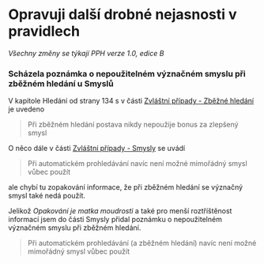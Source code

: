 # Opravuji další drobné nejasnosti v pravidlech

*Všechny změny se týkají PPH verze 1.0, edice B*

### Scházela poznámka o nepoužitelném význačném smyslu při zběžném hledání u Smyslů

V kapitole Hledání od strany 134 s v části [Zvláštní případy - Zběžné hledání](https://pph.drdplus.info/#zbezne_hledani)
 je uvedeno
 > Při zběžném hledání postava nikdy nepoužije bonus za zlepšený smysl
 
O něco dále v části [Zvláštní případy - Smysly](https://pph.drdplus.info/#smysly) se uvádí
 > Při automatickém prohledávání navíc není možné mimořádný smysl vůbec použít
 
ale chybí tu zopakování informace, že při zběžném hledání se význačný smysl také nedá použít.

Jelikož *Opakování je matka moudrosti* a také pro menší roztříštěnost informací jsem do části Smysly přidal poznámku o nepoužitelném význačném smyslu při zběžném hledání.
 > Při automatickém prohledávání (a zběžném hledání) navíc není možné mimořádný smysl vůbec použít
